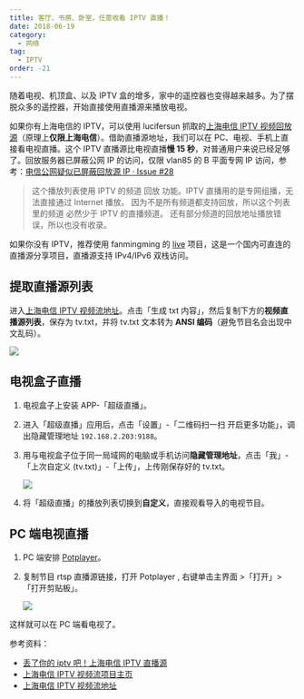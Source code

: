 ```yaml
---
title: 客厅、书房、卧室，任意收看 IPTV 直播！
date: 2018-06-19
category:
  - 网络
tag:
  - IPTV
order: -21
---
```


随着电视、机顶盒、以及 IPTV 盒的增多，家中的遥控器也变得越来越多。为了摆脱众多的遥控器，开始直接使用直播源来播放电视。

如果你有上海电信的 IPTV，可以使用 lucifersun 抓取的[上海电信 IPTV 视频回放源](https://github.com/lucifersun/China-Telecom-ShangHai-IPTV-list)（原理上**仅限上海电信**）。借助直播源地址，我们可以在 PC、电视、手机上直接看电视直播。这个 IPTV 直播源比电视直播**慢 15 秒**，对普通用户来说已经足够了。回放服务器已屏蔽公网 IP 的访问，仅限 vlan85 的 B 平面专网 IP 访问，参考：[电信公网疑似已屏蔽回放源 IP · Issue #28](https://github.com/lucifersun/China-Telecom-ShangHai-IPTV-list/issues/28)

> 这个播放列表使用 IPTV 的频道 回放 功能。IPTV 直播用的是专网组播，无法直接通过 Internet 播放。
> 因为不是所有频道都支持回放，所以这个列表里的频道 必然少于 IPTV 的直播频道。
> 还有部分频道的回放地址播放错误，所以也没有收录。

如果你没有 IPTV，推荐使用 fanmingming 的 [live](https://github.com/fanmingming/live) 项目，这是一个国内可直连的直播源分享项目，直播源支持 IPv4/IPv6 双栈访问。

## 提取直播源列表

进入[上海电信 IPTV 视频流地址](https://htmlpreview.github.io/?https://raw.githubusercontent.com/lucifersun/China-Telecom-ShangHai-IPTV-list/master/IPTV.html)。点击「生成 txt 内容」，然后复制下方的**视频直播源列表**，保存为 tv.txt，并将 tv.txt 文本转为 **ANSI 编码**（避免节目名会出现中文乱码）。

![](https://img.gpt-vip.top/20180619170944.png?imageMogr2/format/webp)

## 电视盒子直播

1. 电视盒子上安装 APP-「超级直播」。

2. 进入「超级直播」应用后，点击「设置」-「二维码扫一扫 开启更多功能」，调出隐藏管理地址 `192.168.2.203:9188`。

3. 用与电视盒子位于同一局域网的电脑或手机访问**隐藏管理地址**，点击「我」-「上次自定义 (tv.txt)」-「上传」，上传刚保存好的 tv.txt。

   ![](https://img.gpt-vip.top/20180619164137.png?imageMogr2/format/webp)

4. 将「超级直播」的播放列表切换到**自定义**，直接观看导入的电视节目。

## PC 端电视直播

1. PC 端安排 [Potplayer](http://www.potplayer.org/)。

2. 复制节目 rtsp 直播源链接，打开 Potplayer , 右键单击主界面 >「打开」>「打开剪贴板」。

   ![](https://img.gpt-vip.top/20180619140722.png?imageMogr2/format/webp)

这样就可以在 PC 端看电视了。

参考资料：

- [丢了你的 iptv 吧！上海电信 IPTV 直播源](http://koolshare.cn/thread-133246-1-1.html)
- [上海电信 IPTV 视频流项目主页](https://github.com/lucifersun/China-Telecom-ShangHai-IPTV-list)
- [上海电信 IPTV 视频流地址](http://htmlpreview.github.io/?https://raw.githubusercontent.com/lucifersun/China-Telecom-ShangHai-IPTV-list/master/iptvplayseek.html)
